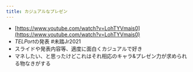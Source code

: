 ```yaml
---
title: カジュアルなプレゼン
---
```


* [https://www.youtube.com/watch?v=LohTYVmais0](https://www.youtube.com/watch?v=LohTYVmais0)
* *TELPort*の発表 #未踏Jr2021
* スライドや発表内容等、適度に面白くカジュアルで好き
* マネしたい、と思ったけどこれはそれ相応のキャラ&プレゼン力が求められる物なきがする
